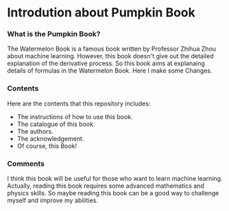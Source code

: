 # Introdution about Pumpkin Book

### What is the Pumpkin Book?
The Watermelon Book is a famous book written by Professor Zhihua Zhou about machine learning. However, this book doesn't give out the detailed explanation of the derivative process. So this book aims at explanaing details of formulas in the Watermelon Book.
Here I make some Changes.
### Contents
Here are the contents that this repository includes:

- The instructions of how to use this book.
- The catalogue of this book.
- The authors.
- The acknowledgement.
- Of course, this Book!

### Comments
I think this book will be useful for those who want to learn machine learning. Actually, reading this book requires some advanced mathematics and physics skills. So maybe reading this book can be a good way to challenge myself and improve my abilities.


